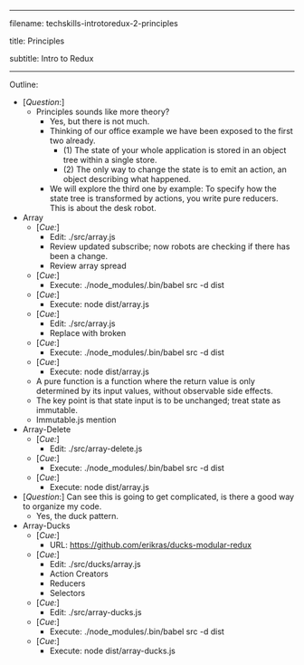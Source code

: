 ----------------------------------

filename: techskills-introtoredux-2-principles

title: Principles

subtitle: Intro to Redux

----------------------------------

Outline:

  - [_Question_:]
    - Principles sounds like more theory?
      - Yes, but there is not much.
      - Thinking of our office example we have been exposed to the first two already.
        - (1) The state of your whole application is stored in an object tree within a single store.
        - (2) The only way to change the state is to emit an action, an object describing what happened.
      - We will explore the third one by example: To specify how the state tree is transformed by actions, you write pure reducers. This is about the desk robot.
  - Array
    - [_Cue:_]
      - Edit: ./src/array.js
      - Review updated subscribe; now robots are checking if there has been a change.
      - Review array spread
    - [_Cue_:]
      - Execute: ./node_modules/.bin/babel src -d dist
    - [_Cue_:]
      - Execute: node dist/array.js
    - [_Cue:_]
      - Edit: ./src/array.js
      - Replace with broken
    - [_Cue_:]
      - Execute: ./node_modules/.bin/babel src -d dist
    - [_Cue_:]
      - Execute: node dist/array.js
    - A pure function is a function where the return value is only determined by its input values, without observable side effects.
    - The key point is that state input is to be unchanged; treat state as immutable.
    - Immutable.js mention
  - Array-Delete
    - [_Cue:_]
      - Edit: ./src/array-delete.js
    - [_Cue_:]
      - Execute: ./node_modules/.bin/babel src -d dist
    - [_Cue_:]
      - Execute: node dist/array.js
  - [_Question_:] Can see this is going to get complicated, is there a good way to organize my code.
    - Yes, the duck pattern.
  - Array-Ducks
    - [_Cue:_]
      - URL: https://github.com/erikras/ducks-modular-redux
    - [_Cue:_]
      - Edit: ./src/ducks/array.js
      - Action Creators
      - Reducers
      - Selectors
    - [_Cue:_]
      - Edit: ./src/array-ducks.js
    - [_Cue_:]
      - Execute: ./node_modules/.bin/babel src -d dist
    - [_Cue_:]
      - Execute: node dist/array-ducks.js
